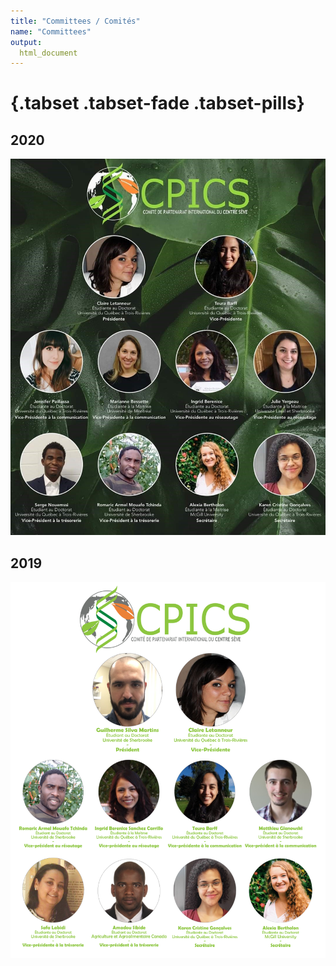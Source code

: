 ```yaml
---
title: "Committees / Comités"
name: "Committees"
output:
  html_document
---
```


#

#

#

#

#   {.tabset .tabset-fade .tabset-pills} 

## 2020

![](images/comite_2020.jpg)

##  2019

![](images/comite_2019.jpg)

